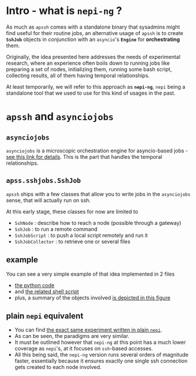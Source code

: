# Intro - what is `nepi-ng` ?

As much as `apssh` comes with a standalone binary that sysadmins might find useful for their routine jobs, an alternative usage of `apssh` is to create **`SshJob`** objects in conjunction with an `asyncio`'s **`Engine`** for **orchestrating** them.

Originally, the idea presented here addresses the needs of experimental research, where an experience often boils down to running jobs like preparing a set of nodes, initializing them, running some bash script, collecting results, all of them having temporal relationships.

At least temporarily, we will refer to this approach as **`nepi-ng`**, `nepi` being a standalone tool that we used to use for this kind of usages in the past.

# `apssh` and `asynciojobs`

## `asynciojobs`
`asynciojobs` is a microscopic orchestration engine for asyncio-based jobs - [see this link for details](https://github.com/parmentelat/asynciojobs/blob/master/README.ipynb). This is the part that handles the temporal relationships.

## `apss.sshjobs.SshJob`

`apssh` ships with a few classes that allow you to write jobs in the `asynciojobs`  sense, that will actually run on ssh. 

At this early stage, these classes for now are limited to

* `SshNode` : describe how to reach a node (possible through a gateway)
* `SshJob` : to run a remote command
* `SshJobScript` : to push a local script remotely and run it
* `SshJobCollector` : to retrieve one or several files

## example

You can see a very simple example of that idea implemented in 2 files

* [the python code](https://github.com/parmentelat/r2lab/blob/master/demos/jobs-angle-measure/angle-measure.py)
* and [the related shell script](https://github.com/parmentelat/r2lab/blob/master/demos/jobs-angle-measure/angle-measure.sh)
* plus, a summary of the objects involved [is depicted in this figure](https://github.com/parmentelat/r2lab/blob/master/demos/jobs-angle-measure/jobs.png)

## plain `nepi` equivalent

* You can find [the exact same experiment written in plain `nepi`](https://github.com/parmentelat/r2lab/blob/master/demos/nepi-angle-measure/angle-measure.py). 
* As can be seen, the paradigms are very similar.
* It must be outlined however that `nepi-ng` at this point has a much lower coverage as `nepi`'s, at it focuses on `ssh`-based accesses.
* All this being said, the `nepi-ng` version runs several orders of magnitude faster, essentially because it ensures exactly one single ssh connection gets created to each node involved.